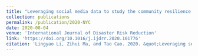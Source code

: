 ```yaml
---
title: "Leveraging social media data to study the community resilience of New York City to 2019 power outage"
collection: publications
permalink: /publication/2020-NYC
date: 2020-08-04
venue: 'International Journal of Disaster Risk Reduction'
link: 'https://doi.org/10.1016/j.ijdrr.2020.101776'
citation: 'Lingyao Li, Zihui Ma, and Tao Cao. 2020. &quot;Leveraging social media data to study the community resilience of New York City to 2019 power outage.&quot; <i>International Journal of Disaster Risk Reduction</i> 51, 101776. https://doi.org/10.1016/j.ijdrr.2020.101776'
---
```

